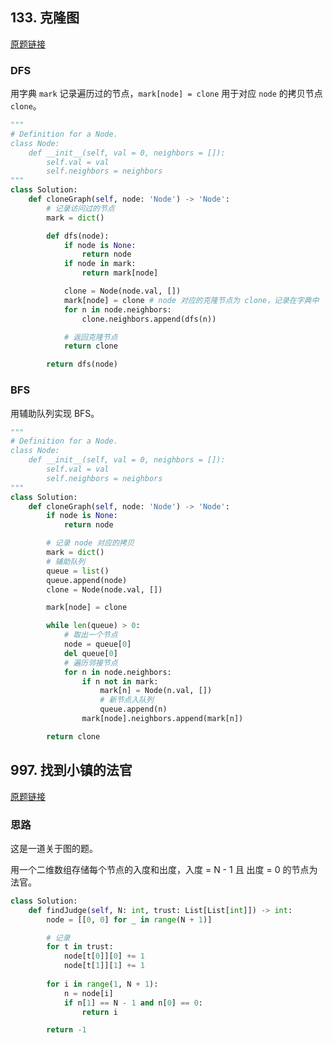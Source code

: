 ## 133. 克隆图

[原题链接](https://leetcode-cn.com/problems/clone-graph/)

### DFS

用字典 `mark` 记录遍历过的节点，`mark[node] = clone` 用于对应 `node` 的拷贝节点 `clone`。

```python
"""
# Definition for a Node.
class Node:
    def __init__(self, val = 0, neighbors = []):
        self.val = val
        self.neighbors = neighbors
"""
class Solution:
    def cloneGraph(self, node: 'Node') -> 'Node':
        # 记录访问过的节点
        mark = dict()

        def dfs(node):
            if node is None:
                return node
            if node in mark:
                return mark[node]

            clone = Node(node.val, [])
            mark[node] = clone # node 对应的克隆节点为 clone，记录在字典中
            for n in node.neighbors:
                clone.neighbors.append(dfs(n))

            # 返回克隆节点
            return clone

        return dfs(node)
```

### BFS

用辅助队列实现 BFS。

```python
"""
# Definition for a Node.
class Node:
    def __init__(self, val = 0, neighbors = []):
        self.val = val
        self.neighbors = neighbors
"""
class Solution:
    def cloneGraph(self, node: 'Node') -> 'Node':
        if node is None:
            return node

        # 记录 node 对应的拷贝
        mark = dict()
        # 辅助队列
        queue = list()
        queue.append(node)
        clone = Node(node.val, [])

        mark[node] = clone

        while len(queue) > 0:
            # 取出一个节点
            node = queue[0]
            del queue[0]
            # 遍历邻接节点
            for n in node.neighbors:
                if n not in mark:
                    mark[n] = Node(n.val, [])
                    # 新节点入队列
                    queue.append(n)
                mark[node].neighbors.append(mark[n])

        return clone
```

## 997. 找到小镇的法官

[原题链接](https://leetcode-cn.com/problems/find-the-town-judge)

### 思路

这是一道关于图的题。

用一个二维数组存储每个节点的入度和出度，入度 = N - 1 且 出度 = 0 的节点为法官。


```python
class Solution:
    def findJudge(self, N: int, trust: List[List[int]]) -> int:
        node = [[0, 0] for _ in range(N + 1)]

        # 记录
        for t in trust:
            node[t[0]][0] += 1
            node[t[1]][1] += 1
                
        for i in range(1, N + 1):
            n = node[i]
            if n[1] == N - 1 and n[0] == 0:
                return i

        return -1
```